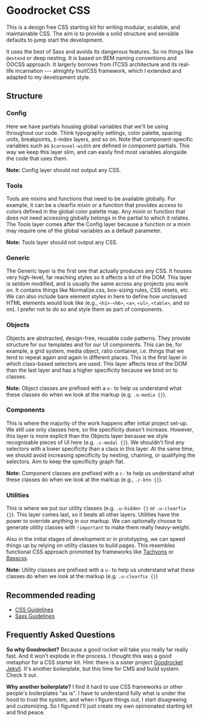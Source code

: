 # Goodrocket CSS

This is a design free CSS starting kit for writing modular, scalable, and maintainable CSS. 
The aim is to provide a solid structure and sensible defaults to jump start the 
development. 

It uses the best of Sass and avoids its dangerous features. So no things like `@extend` 
or deep nesting. It is based on BEM naming conventions and OOCSS approach. It largerly 
borrows from ITCSS architecture and its real-life incarnation --- almighty InuitCSS framework, which 
I extended and adapted to my development style.


## Structure

### Config

Here we have partials housing global variables that we'll be using throughout our code. 
Think typography settings, color palette, spacing units, breakpoints, z-index layers, and so on. 
Note that component-specific variables such as `$carousel-width` are defined in component 
partials. This way we keep this layer slim, and can easily find most variables alongside 
the code that uses them.

**Note:** Config layer should not output any CSS.


### Tools

Tools are mixins and functions that need to be available globally.
For example, it can be a clearfix mixin or a function that provides access 
to colors defined in the global color palette map. Any mixin or function that 
does not need accessing globally belongs in the partial to which it relates. 
The Tools layer comes after the Config layer because a function or a mixin may 
require one of the global variables as a default parameter.

**Note:** Tools layer should not output any CSS.


### Generic

The Generic layer is the first one that actually produces any CSS. It houses
very high-level, far reaching styles so it affects a lot of the DOM. This
layer is seldom modified, and is usually the same across any projects you work on.
It contains things like Normalize.css, box-sizing rules, CSS resets, etc.
We can also include bare element styles in here to define how unclassed HTML elements
would look like (e.g., `<h1>-<h6>`, `<a>`, `<ul>`, `<table>`, and so on).
I prefer not to do so and style them as part of components.


### Objects

Objects are abstracted, design-free, reusable code patterns. They provide
structure for our templates and for our UI components. This can be, for example, 
a grid system, media object, ratio container, i.e. things that we tend to 
repeat again and again in different places. This is the first 
layer in which class-based selectors are used. This layer affects less of 
the DOM than the last layer and has a higher specificity because we bind on 
to classes.

**Note:** Object classes are prefixed with a `o-` to help us understand what
these classes do when we look at the markup (e.g. `.o-media {}`).


### Components

This is where the majority of the work happens after initial project set-up.
We still use only classes here, so the specificity doesn't increase.
However, this layer is more explicit than the Objects layer because we style 
recognisable pieces of UI here (e.g. `.c-modal {}`). We shouldn't
find any selectors with a lower specificity than a class in this layer.
At the same time, we should avoid increasing specificity by nesting, chaining, 
or qualifying the selectors. Aim to keep the specificity graph flat.

**Note:** Component classes are prefixed with a `c-` to help us understand
what these classes do when we look at the markup (e.g., `.c-btn {}`).


### Utilities

This is where we put our utility classes (e.g. `.u-hidden {}` or `.u-clearfix {}`). 
This layer comes last, so it beats all other layers. Utilities have the power to 
override anything in our markup. We can optionally choose to generate utility classes
with `!important` to make them really heavy-weight.

Also in the initial stages of development or in prototyping, we can speed things up
by relying on utility classes to build pages. This resembles functional CSS approach
promoted by frameworks like [Tachyons](https://github.com/tachyons-css/tachyons/) or 
[Basscss](https://github.com/basscss/basscss).

**Note:** Utility classes are prefixed with a `u-` to help us understand
what these classes do when we look at the markup (e.g. `.u-clearfix {}`)


## Recommended reading

- [CSS Guidelines](http://cssguidelin.es)
- [Sass Guidelines](https://sass-guidelin.es)

## Frequently Asked Questions

**So why Goodrocket?** 
Because a good rocket will take you really far really fast. And it won't explode in the process. 
I thought this was a good metaphor for a CSS starter kit. Hint: there is a sister project
[Goodrocket Jekyll](https://github.com/ivanbabko/goodrocket-jekyll). It's another boilerplate, but this time
for CMS and build system. Check it out.

**Why another boilerplate?**
I find it hard to use CSS frameworks or other people's boilerplates "as is". I have to understand fully what 
is under the hood to trust the system, and when I figure things out, I start disagreeing and customizing. 
So I figured I'll just create my own opinionated starting kit and find peace.
